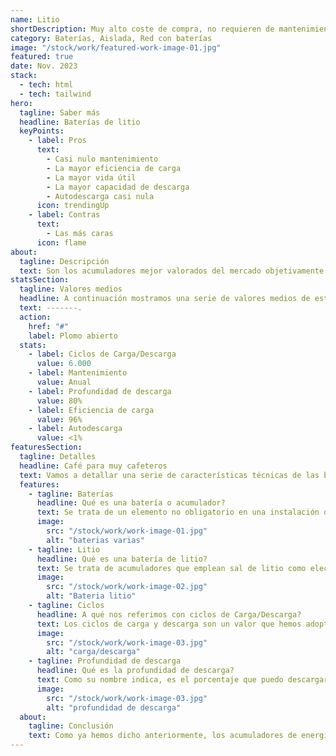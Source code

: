 ```yaml
---
name: Litio
shortDescription: Muy alto coste de compra, no requieren de mantenimiento periódico y la mayor vida útil.
category: Baterías, Aislada, Red con baterías
image: "/stock/work/featured-work-image-01.jpg"
featured: true
date: Nov. 2023
stack:
  - tech: html
  - tech: tailwind
hero:
  tagline: Saber más
  headline: Baterías de litio
  keyPoints:
    - label: Pros
      text:
        - Casi nulo mantenimiento
        - La mayor eficiencia de carga
        - La mayor vida útil
        - La mayor capacidad de descarga
        - Autodescarga casi nula
      icon: trendingUp
    - label: Contras
      text:
        - Las más caras
      icon: flame
about:
  tagline: Descripción
  text: Son los acumuladores mejor valorados del mercado objetivamente hablando, son los mejores en todo por ello también son las más costosas con amplia diferencia.
statsSection:
  tagline: Valores medios
  headline: A continuación mostramos una serie de valores medios de este tipo de baterías.
  text: -------.
  action:
    href: "#"
    label: Plomo abierto
  stats:
    - label: Ciclos de Carga/Descarga
      value: 6.000
    - label: Mantenimiento
      value: Anual
    - label: Profundidad de descarga
      value: 80%
    - label: Eficiencia de carga
      value: 96%
    - label: Autodescarga
      value: <1%
featuresSection:
  tagline: Detalles
  headline: Café para muy cafeteros
  text: Vamos a detallar una serie de características técnicas de las baterías que no están muy a la orden del día a la hora de seleccionar nuestro acumulador de energía. Primero aclarar que se tratan de elementos no obligatorios para toda instalación.
  features:
    - tagline: Baterías
      headline: Qué es una batería o acumulador?
      text: Se trata de un elemento no obligatorio en una instalación de energías renovables. Este se encarga de acumular o guardar los electrones que generan nuestros paneles para, de esta forma, poder aprovechar al máximo la producción y poder utilizarla en esos momentos que la luz solar brilla por su ausencia.
      image:
        src: "/stock/work/work-image-01.jpg"
        alt: "baterias varias"
    - tagline: Litio
      headline: Qué es una batería de litio?
      text: Se trata de acumuladores que emplean sal de litio como electrolito, asto viene a hacer una función similar a la del ácido en las baterías de plomo. Sería demasiado extenso pararnos a explicar el por qué esta batería es la mejor de todas objetivamente hablando. Simplemente hace lo mismo que las demás pero mejor a un coste mucho mayor. Las baterías de litio son sencillamente las mejores por ello la industria eléctrica actual está variando el método de fabricación para optimizarlas en lugar de reemplazarlas, por esto el precio se ve gravemente afectado en función de la novedad que pueda incluir.
      image:
        src: "/stock/work/work-image-02.jpg"
        alt: "Bateria litio"
    - tagline: Ciclos
      headline: A qué nos referimos con ciclos de Carga/Descarga?
      text: Los ciclos de carga y descarga son un valor que hemos adoptado para poder tener una idea lo más cercana posible a la vida útil de un acumulador determinado. Este valor hace referencia a la cantidad de veces que la baterís es capaz de descargarse y cargarse completamente hasta que su vida útil llegue a su fin.
      image:
        src: "/stock/work/work-image-03.jpg"
        alt: "carga/descarga"
    - tagline: Profundidad de descarga
      headline: Qué es la profundidad de descarga?
      text: Como su nombre indica, es el porcentaje que puedo descargar la batería sin perder excesiva vida útil. La vida útil irá bajando con el uso normal de la batería, debido a los materiales y el tipo de montaje de un acumulador, esta podrá ver su vida útil muy afectada si se ve descargada por debajo del porcentaje que indica el fabricante. Si estos valores no se respetan puede llegar a considerarse un mal uso de la batería por lo que el fabrixante puede no hacerse cargo de la garantía. En Archipiélago energía buscamos la máxima comodidad del cliente por lo que de esto nos encargamos nosotros, limitando la descarga de la batería desde el mismo inversor de la instalación o el regulador de carga si este se instala por separado.
      image:
        src: "/stock/work/work-image-03.jpg"
        alt: "profundidad de descarga"
  about:
    tagline: Conclusión
    text: Como ya hemos dicho anteriormente, los acumuladores de energía son elementos no necesarios para el correcto funcionamiento de nuestra instalación, pero sí son capaces de optimizarla. Al igual que no son obligatorias tampoco son limitantes, en el caso de que queramos comenzar con una instalación sin baterías y desprender el exceso de energía a la red proveedora, siempre podremos instalar las baterías a posteriori . Tenemos que ser conscientes de que cada instalación fotovoltaica debe ser única y creada a medida de la propiedad a abastecer. La conclusión es simple, persigues la estética de la batería? Quieres la mejor batería posible? Si alguna de las respuestas es 'sí' y además no te preocupa el precio de los materiales, esta es muy provablemente tu batería ideal.
---
```

